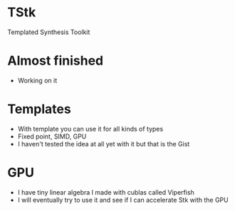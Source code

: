 # TStk
Templated Synthesis Toolkit

# Almost finished
* Working on it
 
# Templates
* With template you can use it for all kinds of types
* Fixed point, SIMD, GPU
* I haven't tested the idea at all yet with it but that is the Gist

# GPU
* I have tiny linear algebra I made with cublas called Viperfish
* I will eventually try to use it and see if I can accelerate Stk with the GPU
